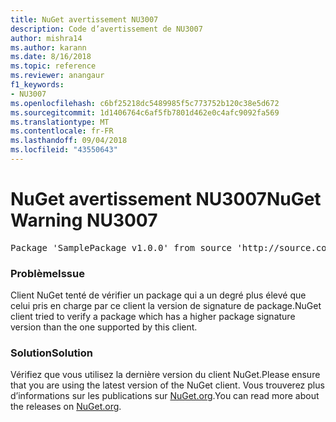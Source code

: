 ```yaml
---
title: NuGet avertissement NU3007
description: Code d’avertissement de NU3007
author: mishra14
ms.author: karann
ms.date: 8/16/2018
ms.topic: reference
ms.reviewer: anangaur
f1_keywords:
- NU3007
ms.openlocfilehash: c6bf25218dc5489985f5c773752b120c38e5d672
ms.sourcegitcommit: 1d1406764c6af5fb7801d462e0c4afc9092fa569
ms.translationtype: MT
ms.contentlocale: fr-FR
ms.lasthandoff: 09/04/2018
ms.locfileid: "43550643"
---
```

# <a name="nuget-warning-nu3007"></a><span data-ttu-id="70d6b-103">NuGet avertissement NU3007</span><span class="sxs-lookup"><span data-stu-id="70d6b-103">NuGet Warning NU3007</span></span>

<pre>Package 'SamplePackage v1.0.0' from source 'http://source.com/index.json': The package signature format version is not supported. Updating your client may solve this problem.</pre>

### <a name="issue"></a><span data-ttu-id="70d6b-104">Problème</span><span class="sxs-lookup"><span data-stu-id="70d6b-104">Issue</span></span>

<span data-ttu-id="70d6b-105">Client NuGet tenté de vérifier un package qui a un degré plus élevé que celui pris en charge par ce client la version de signature de package.</span><span class="sxs-lookup"><span data-stu-id="70d6b-105">NuGet client tried to verify a package which has a higher package signature version than the one supported by this client.</span></span>


### <a name="solution"></a><span data-ttu-id="70d6b-106">Solution</span><span class="sxs-lookup"><span data-stu-id="70d6b-106">Solution</span></span>

<span data-ttu-id="70d6b-107">Vérifiez que vous utilisez la dernière version du client NuGet.</span><span class="sxs-lookup"><span data-stu-id="70d6b-107">Please ensure that you are using the latest version of the NuGet client.</span></span> <span data-ttu-id="70d6b-108">Vous trouverez plus d’informations sur les publications sur [NuGet.org](https://www.nuget.org/downloads).</span><span class="sxs-lookup"><span data-stu-id="70d6b-108">You can read more about the releases on [NuGet.org](https://www.nuget.org/downloads).</span></span>


